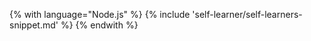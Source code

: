 {% with language="Node.js" %}
    {% include 'self-learner/self-learners-snippet.md' %}
{% endwith %}
